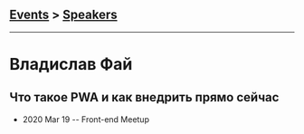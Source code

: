 ## [Events](../README.md) > [Speakers](../speakers.md)
---

# Владислав Фай

## Что такое PWA и как внедрить прямо сейчас
- 2020 Mar 19 -- Front-end Meetup    
